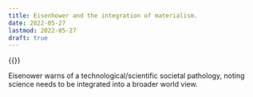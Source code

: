 ```yaml
---
title: Eisenhower and the integration of materialism.
date: 2022-05-27
lastmod: 2022-05-27
draft: true
---
```


{{<youtube OyBNmecVtdU>}}

Eisenower warns of a technological/scientific societal pathology, noting science needs to be integrated into a broader world view.